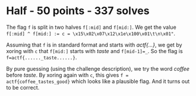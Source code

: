 # Half - 50 points - 337 solves

The flag `f` is split in two halves `f[:mid]` and `f[mid:]`. We get the value `f[:mid] ^ f[mid:] := c = \x15\x02\x07\x12\x1e\x100\x01\t\n\x01"`.

Assuming that `f` is in standard format and starts with *actf{...}*, we get by xoring with `c` that `f[mid:]` starts with *taste* and `f[mid-1]=_`. So the flag is `f=actf{......_taste......}`.

By pure guessing (using the challenge description), we try the word *coffee* before *taste*. By xoring again with `c`, this gives `f = actf{coffee_tastes_good}` which looks like a plausible flag. And it turns out to be correct.
